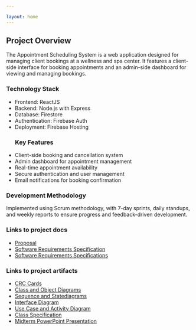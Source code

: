 ```yaml
---

layout: home
---
```

<section id="overview" class="container">
  <h2>Project Overview</h2>
  <p>
  The Appointment Scheduling System is a web application designed for managing client bookings at a wellness and spa center. It features a client-side interface for booking appointments and an admin-side dashboard for viewing and managing bookings.
  </p>
  <h3> Technology Stack </h3>
  <ul>
    <li> Frontend: ReactJS </li>
    <li> Backend: Node.js with Express </li>
    <li> Database: Firestore </li>
    <li> Authentication: Firebase Auth </li>
    <li> Deployment: Firebase Hosting </li>
  </ul>
  <ul>
    <h3> Key Features </h3>
    <li> Client-side booking and cancellation system </li>
    <li> Admin dashboard for appointment management</li>
    <li> Real-time appointment availability </li>
    <li> Secure authentication and user management </li>
    <li> Email notifications for booking confirmation </li>
  </ul>
  <h3> Development Methodology </h3>  
  <p> 
   Implemented using Scrum methodology, with 7-day sprints, daily standups, and weekly reports to ensure progress and feedback-driven development.
  </p>
</section>

<section id="Important-links" class="container">
  <h3> Links to project docs </h3>
  <ul>
    <li><a href = "https://github.com/teresiawairimu/GVSU-CIS641-Bidii/blob/main/docs/proposal.md">Proposal</a></li>
    <li><a href = "https://github.com/teresiawairimu/GVSU-CIS641-Bidii/blob/main/docs/software_requirements_specification.md">Software Requirements Specification</a> </li>
    <li><a href = "https://github.com/teresiawairimu/GVSU-CIS641-Bidii/blob/main/docs/software_requirements_specification_final.md">Software Requirements Specifications</a></li>
  </ul>
  <h3> Links to project artifacts </h3>
  <ul>
    <li><a href = "https://github.com/teresiawairimu/GVSU-CIS641-Bidii/blob/main/artifacts/CRC%20Card%20Building%20Pagenew.pdf">CRC Cards</a></li>
    <li><a href = "https://github.com/teresiawairimu/GVSU-CIS641-Bidii/blob/main/artifacts/HW5%20-%20Class%20Diagrams%20-1.pdf">Class and Object Diagrams</a></li>
    <li><a href = "https://github.com/teresiawairimu/GVSU-CIS641-Bidii/blob/main/artifacts/IC4%20-%20Sequence%20%2B%20State%20Diagrams-1.pdf">Sequence and Statediagrams</a></li>
    <li><a href = "https://github.com/teresiawairimu/GVSU-CIS641-Bidii/blob/main/artifacts/InterfaceDiagram-3-1.pdf">Interface Diagram</a></li>
    <li><a href = "https://github.com/teresiawairimu/GVSU-CIS641-Bidii/blob/main/artifacts/Use%20Cases%20and%20Activity%20diagrams-4.pdf">Use Case and Activity Diagram</a></li>
    <li><a href = "https://github.com/teresiawairimu/GVSU-CIS641-Bidii/blob/main/artifacts/classSpecification-2.pdf">Class Specification</a></li>
    <li><a href = "https://github.com/teresiawairimu/GVSU-CIS641-Bidii/blob/main/artifacts/mid-term-presentation.odp.pptx">Midterm PowerPoint Presentation</a></li>
  </ul>
</section>
